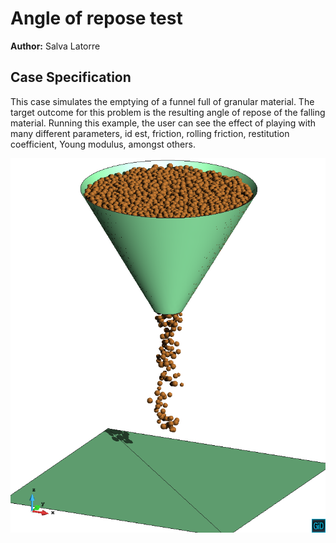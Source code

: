 # Angle of repose test

**Author:** Salva Latorre

## Case Specification

This case simulates the emptying of a funnel full of granular material. The target outcome for this problem is the resulting angle of repose of the falling material. Running this example, the user can see the effect of playing with many different parameters, id est, friction, rolling friction, restitution coefficient, Young modulus, amongst others.

![Angle of repose.](data/angle_of_repose.png)

